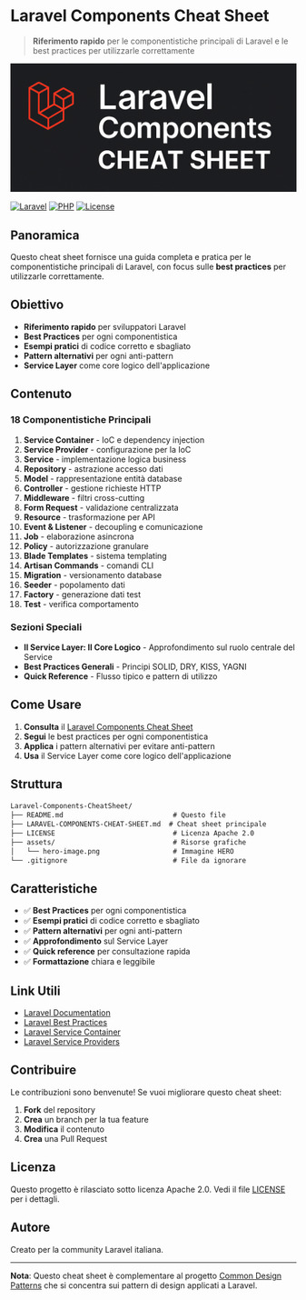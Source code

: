 # Laravel Components Cheat Sheet

> **Riferimento rapido** per le componentistiche principali di Laravel e le best practices per utilizzarle correttamente

<!-- Open Graph Meta Tags -->
<meta property="og:title" content="Laravel Components Cheat Sheet">
<meta property="og:description" content="Riferimento rapido per le componentistiche principali di Laravel e le best practices per utilizzarle correttamente">
<meta property="og:image" content="https://raw.githubusercontent.com/FabioGuin/Laravel-Components-CheatSheet/main/assets/hero-image.png">
<meta property="og:image:width" content="1020">
<meta property="og:image:height" content="458">
<meta property="og:image:alt" content="Laravel Components Cheat Sheet - Guida completa alle componentistiche Laravel">
<meta property="og:type" content="website">
<meta property="og:url" content="https://github.com/FabioGuin/Laravel-Components-CheatSheet">

<!-- Twitter Card Meta Tags -->
<meta name="twitter:card" content="summary_large_image">
<meta name="twitter:title" content="Laravel Components Cheat Sheet">
<meta name="twitter:description" content="Riferimento rapido per le componentistiche principali di Laravel e le best practices per utilizzarle correttamente">
<meta name="twitter:image" content="https://raw.githubusercontent.com/FabioGuin/Laravel-Components-CheatSheet/main/assets/hero-image.png">
<meta name="twitter:image:alt" content="Laravel Components Cheat Sheet - Guida completa alle componentistiche Laravel">

<div align="center">
  <img src="assets/hero-image.png" alt="Laravel Components Cheat Sheet" width="800" />
</div>

[![Laravel](https://img.shields.io/badge/Laravel-9+-FF2D20?style=for-the-badge&logo=laravel&logoColor=white)](https://laravel.com)
[![PHP](https://img.shields.io/badge/PHP-8.1+-777BB4?style=for-the-badge&logo=php&logoColor=white)](https://php.net)
[![License](https://img.shields.io/badge/License-Apache%202.0-blue?style=for-the-badge)](LICENSE)

## Panoramica

Questo cheat sheet fornisce una guida completa e pratica per le componentistiche principali di Laravel, con focus sulle **best practices** per utilizzarle correttamente.

## Obiettivo

- **Riferimento rapido** per sviluppatori Laravel
- **Best Practices** per ogni componentistica
- **Esempi pratici** di codice corretto e sbagliato
- **Pattern alternativi** per ogni anti-pattern
- **Service Layer** come core logico dell'applicazione

## Contenuto

### 18 Componentistiche Principali

1. **Service Container** - IoC e dependency injection
2. **Service Provider** - configurazione per la IoC
3. **Service** - implementazione logica business
4. **Repository** - astrazione accesso dati
5. **Model** - rappresentazione entità database
6. **Controller** - gestione richieste HTTP
7. **Middleware** - filtri cross-cutting
8. **Form Request** - validazione centralizzata
9. **Resource** - trasformazione per API
10. **Event & Listener** - decoupling e comunicazione
11. **Job** - elaborazione asincrona
12. **Policy** - autorizzazione granulare
13. **Blade Templates** - sistema templating
14. **Artisan Commands** - comandi CLI
15. **Migration** - versionamento database
16. **Seeder** - popolamento dati
17. **Factory** - generazione dati test
18. **Test** - verifica comportamento

### Sezioni Speciali

- **Il Service Layer: Il Core Logico** - Approfondimento sul ruolo centrale del Service
- **Best Practices Generali** - Principi SOLID, DRY, KISS, YAGNI
- **Quick Reference** - Flusso tipico e pattern di utilizzo

## Come Usare

1. **Consulta** il [Laravel Components Cheat Sheet](LARAVEL-COMPONENTS-CHEAT-SHEET.md)
2. **Segui** le best practices per ogni componentistica
3. **Applica** i pattern alternativi per evitare anti-pattern
4. **Usa** il Service Layer come core logico dell'applicazione

## Struttura

```
Laravel-Components-CheatSheet/
├── README.md                           # Questo file
├── LARAVEL-COMPONENTS-CHEAT-SHEET.md  # Cheat sheet principale
├── LICENSE                             # Licenza Apache 2.0
├── assets/                             # Risorse grafiche
│   └── hero-image.png                  # Immagine HERO
└── .gitignore                          # File da ignorare
```

## Caratteristiche

- ✅ **Best Practices** per ogni componentistica
- ✅ **Esempi pratici** di codice corretto e sbagliato
- ✅ **Pattern alternativi** per ogni anti-pattern
- ✅ **Approfondimento** sul Service Layer
- ✅ **Quick reference** per consultazione rapida
- ✅ **Formattazione** chiara e leggibile

## Link Utili

- [Laravel Documentation](https://laravel.com/docs)
- [Laravel Best Practices](https://laravel.com/docs/best-practices)
- [Laravel Service Container](https://laravel.com/docs/container)
- [Laravel Service Providers](https://laravel.com/docs/providers)

## Contribuire

Le contribuzioni sono benvenute! Se vuoi migliorare questo cheat sheet:

1. **Fork** del repository
2. **Crea** un branch per la tua feature
3. **Modifica** il contenuto
4. **Crea** una Pull Request

## Licenza

Questo progetto è rilasciato sotto licenza Apache 2.0. Vedi il file [LICENSE](LICENSE) per i dettagli.

## Autore

Creato per la community Laravel italiana.

---

**Nota**: Questo cheat sheet è complementare al progetto [Common Design Patterns](https://github.com/FabioGuin/common-design-patterns) che si concentra sui pattern di design applicati a Laravel.
